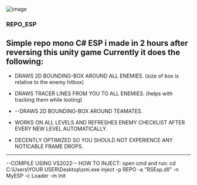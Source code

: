 ![image](https://github.com/user-attachments/assets/273a4e14-2d20-4949-a5d1-4036d93c9166)

### REPO_ESP
Simple repo mono C# ESP i made in 2 hours after reversing this unity game
Currently it does the following:
----------------------------------------------------------------------------------------------
- DRAWS 2D BOUNDING-BOX AROUND ALL ENEMIES. (size of box is relative to the enemy hitbox)

- DRAWS TRACER LINES FROM YOU TO ALL ENEMIES. (helps with tracking them while looting)

- --DRAWS 2D BOUNDING-BOX AROUND TEAMATES.

- WORKS ON ALL LEVELS AND REFRESHES ENEMY CHECKLIST AFTER EVERY NEW LEVEL AUTOMATICALLY.

- DECENTLY OPTIMIZED SO YOU SHOULD NOT EXPERIENCE ANY NOTICABLE FRAME DROPS.


----------------------------------------------------------------------------------------------
--COMPILE USING VS2022--
HOW TO INJECT:
open cmd and run:
cd C:\Users\YOUR USER\Desktop\smi.exe inject -p REPO -a "RSEsp.dll" -n MyESP -c Loader -m Init
